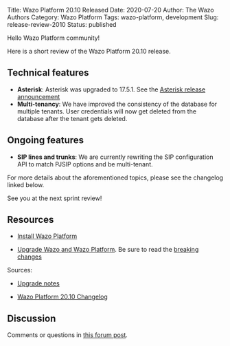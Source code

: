 Title: Wazo Platform 20.10 Released
Date: 2020-07-20
Author: The Wazo Authors
Category: Wazo Platform
Tags: wazo-platform, development
Slug: release-review-2010
Status: published

Hello Wazo Platform community!

Here is a short review of the Wazo Platform 20.10 release.

## Technical features

* **Asterisk**: Asterisk was upgraded to 17.5.1. See the [Asterisk release announcement](https://www.asterisk.org/downloads/asterisk-news/asterisk-1751-now-available)
* **Multi-tenancy**: We have improved the consistency of the database for multiple tenants. User credentials will now get deleted from the database after the tenant gets deleted.

## Ongoing features

* **SIP lines and trunks**: We are currently rewriting the SIP configuration API to match PJSIP options and be multi-tenant.

For more details about the aforementioned topics, please see the changelog linked below.

See you at the next sprint review!

## Resources

* [Install Wazo Platform](/install)

* [Upgrade Wazo and Wazo Platform](/uc-doc/upgrade/). Be sure to read the [breaking changes](/uc-doc/upgrade/upgrade_notes#20-10)

Sources:

* [Upgrade notes](/uc-doc/upgrade/upgrade_notes#20-10)

* [Wazo Platform 20.10 Changelog](https://wazo-dev.atlassian.net/issues/?jql=project%3DWAZO%20AND%20fixVersion%3D20.10)

## Discussion

Comments or questions in [this forum post](https://wazo-platform.discourse.group/t/blog-wazo-platform-20-10-released).
